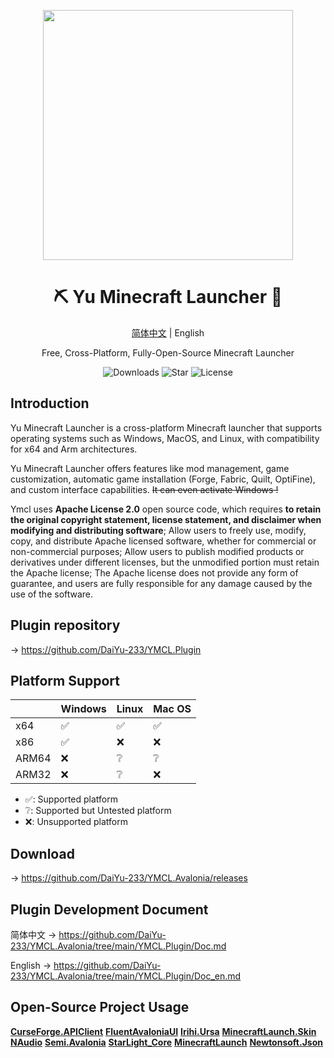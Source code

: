 <p align="center">
<img height="400" width="400" src="https://ymcl.daiyu.fun/Assets/img/YMCL-Icon.svg"/>
</p>

<div align="center">

# ⛏️ Yu Minecraft Launcher 🐳

[简体中文](https://github.com/DaiYu-233/YMCL.Avalonia/blob/main/README.md) | English

Free, Cross-Platform, Fully-Open-Source Minecraft Launcher

![Downloads](https://img.shields.io/github/downloads/DaiYu-233/YMCL.Avalonia/total?logo=github&label=Download&style=for-the-badge&color=44cc11)
![Star](https://img.shields.io/github/stars/DaiYu-233/YMCL.Avalonia?logo=github&label=Star&style=for-the-badge)
![License](https://img.shields.io/github/license/DaiYu-233/YMCL.Avalonia?logo=github&label=LICENSE&style=for-the-badge&color=ff7a35)

</div>

## Introduction

Yu Minecraft Launcher is a cross-platform Minecraft launcher that supports operating systems such as Windows, MacOS, and Linux, with compatibility for x64 and Arm architectures.

Yu Minecraft Launcher offers features like mod management, game customization, automatic game installation (Forge, Fabric, Quilt, OptiFine), and custom interface capabilities. <del>It can even activate Windows !</del>

Ymcl uses **Apache License 2.0** open source code, which requires **to retain the original copyright statement, license statement, and disclaimer when modifying and distributing software**; Allow users to freely use, modify, copy, and distribute Apache licensed software, whether for commercial or non-commercial purposes; Allow users to publish modified products or derivatives under different licenses, but the unmodified portion must retain the Apache license; The Apache license does not provide any form of guarantee, and users are fully responsible for any damage caused by the use of the software.

## Plugin repository

→ https://github.com/DaiYu-233/YMCL.Plugin

## Platform Support

|       | Windows | Linux | Mac OS |
| ----- | :------ | :---- | :----- |
| x64   | ✅️     | ✅️   | ✅     |
| x86   | ✅️     | ❌    | ❌     |
| ARM64 | ❌      | ❔    | ❔     |
| ARM32 | ❌      | ❔    | ❌     |

- ✅: Supported platform
- ❔: Supported but Untested platform
- ❌: Unsupported platform

## Download

→ https://github.com/DaiYu-233/YMCL.Avalonia/releases

## Plugin Development Document

简体中文 → https://github.com/DaiYu-233/YMCL.Avalonia/tree/main/YMCL.Plugin/Doc.md

English → https://github.com/DaiYu-233/YMCL.Avalonia/tree/main/YMCL.Plugin/Doc_en.md

## Open-Source Project Usage

**[CurseForge.APIClient](https://github.com/CurseForgeCommunity/.NET-APIClient)**
**[FluentAvaloniaUI](https://github.com/amwx/FluentAvalonia)**
**[Irihi.Ursa](https://github.com/irihitech/Ursa.Avalonia)**
**[MinecraftLaunch.Skin](https://github.com/Blessing-Studio/MinecraftLaunch.Skin)**
**[NAudio](https://github.com/naudio/NAudio)**
**[Semi.Avalonia](https://github.com/irihitech/Semi.Avalonia)**
**[StarLight_Core](https://github.com/Ink-Marks-Studio/StarLight.Core)**
**[MinecraftLaunch](https://github.com/Blessing-Studio/MinecraftLaunch)**
**[Newtonsoft.Json](https://www.newtonsoft.com/json)**
